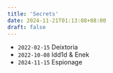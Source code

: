 ```yaml
---
title: 'Secrets'
date: 2024-11-21T01:13:08+08:00
draft: false
---
```


- `2022-02-15` Deixtoria
- `2022-10-08` Idd1d & Enek
- `2024-11-15` Espionage
